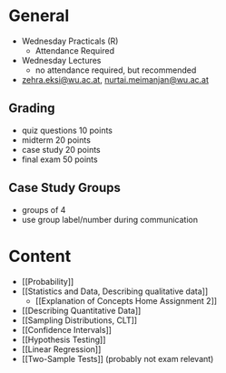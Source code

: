# General
- Wednesday Practicals (R) 
	- Attendance Required
- Wednesday Lectures
	- no attendance required, but recommended
- [zehra.eksi@wu.ac.at](mailto:zehra.eksi@wu.ac.at), [nurtai.meimanjan@wu.ac.at](mailto:nurtai.meimanjan@wu.ac.at)

## Grading
- quiz questions 10 points
- midterm 20 points
- case study 20 points
- final exam 50 points

## Case Study Groups
- groups of 4
- use group label/number during communication

# Content
- [[Probability]]
- [[Statistics and Data, Describing qualitative data]]
	- [[Explanation of Concepts Home Assignment 2]]
- [[Describing Quantitative Data]]
- [[Sampling Distributions, CLT]]
- [[Confidence Intervals]]
- [[Hypothesis Testing]]
- [[Linear Regression]]
- [[Two-Sample Tests]] (probably not exam relevant)